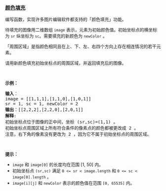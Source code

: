 ### [颜色填充](https://leetcode-cn.com/problems/color-fill-lcci)

<p>编写函数，实现许多图片编辑软件都支持的「颜色填充」功能。</p>

<p>待填充的图像用二维数组 <code>image</code> 表示，元素为初始颜色值。初始坐标点的横坐标为 <code>sr</code> 纵坐标为 <code>sc</code>。需要填充的新颜色为 <code>newColor</code> 。</p>

<p>「周围区域」是指颜色相同且在上、下、左、右四个方向上存在相连情况的若干元素。</p>

<p>请用新颜色填充初始坐标点的周围区域，并返回填充后的图像。</p>

<p>&nbsp;</p>

<p><strong>示例：</strong></p>

<pre><strong>输入</strong>：
image = [[1,1,1],[1,1,0],[1,0,1]] 
sr = 1, sc = 1, newColor = 2
<strong>输出</strong>：[[2,2,2],[2,2,0],[2,0,1]]
<strong>解释</strong>: 
初始坐标点位于图像的正中间，坐标 (sr,sc)=(1,1) 。
初始坐标点周围区域上所有符合条件的像素点的颜色都被更改成 2 。
注意，右下角的像素没有更改为 2 ，因为它不属于初始坐标点的周围区域。
</pre>

<p>&nbsp;</p>

<p><strong>提示：</strong></p>

<ul>
	<li><code>image</code> 和&nbsp;<code>image[0]</code>&nbsp;的长度均在范围&nbsp;[1, 50] 内。</li>
	<li>初始坐标点 <code>(sr,sc)</code> 满足&nbsp;<code>0 &lt;= sr &lt; image.length</code> 和&nbsp;<code>0 &lt;= sc &lt; image[0].length</code> 。</li>
	<li><code>image[i][j]</code> 和&nbsp;<code>newColor</code>&nbsp;表示的颜色值在范围&nbsp;<code>[0, 65535]</code> 内。</li>
</ul>
